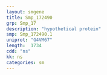```yaml
---
layout: smgene
title: Smp_172490
grp: Smp_17
description: "hypothetical protein"
smp: Smp_172490.1
uniprot: "G4VM67"
length:  1734
cdd: "ns"
kk: ns
categories: sm
---
```

